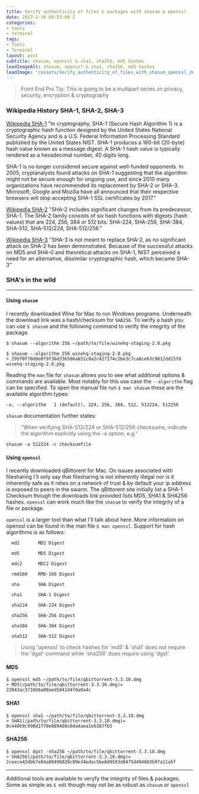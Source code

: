 ```yaml
---
title: Verify authenticity of files & packages with shasum & openssl
date: 2017-1-30 08:53:00 Z
categories:
- tools
- terminal
tags:
- Tools
- Terminal
layout: post
subtitle: shasum, openssl & sha1, sha256, md5 hashes
leadImageAlt: shasum, openssl & sha1, sha256, md5 hashes
leadImage: "/assets/Verify_authenticity_of_files_with_shasum_openssl_26_9.jpg"
---
```



> Front End Pro Tip: This is going to be a multipart series on privacy, security, encryption & cryptography  


### Wikipedia History SHA-1, SHA-2, SHA-3


[Wikipedia SHA-1](https://en.wikipedia.org/wiki/SHA-1) "In cryptography, SHA-1 (Secure Hash Algorithm 1) is a cryptographic hash function designed by the United States National Security Agency and is a U.S. Federal Information Processing Standard published by the United States NIST. SHA-1 produces a 160-bit (20-byte) hash value known as a message digest. A SHA-1 hash value is typically rendered as a hexadecimal number, 40 digits long.


SHA-1 is no longer considered secure against well-funded opponents. In 2005, cryptanalysts found attacks on SHA-1 suggesting that the algorithm might not be secure enough for ongoing use, and since 2010 many organizations have recommended its replacement by SHA-2 or SHA-3. Microsoft, Google and Mozilla have all announced that their respective browsers will stop accepting SHA-1 SSL certificates by 2017."


[Wikipedia SHA-2](https://en.wikipedia.org/wiki/SHA-2) "SHA-2 includes significant changes from its predecessor, SHA-1. The SHA-2 family consists of six hash functions with digests (hash values) that are 224, 256, 384 or 512 bits: SHA-224, SHA-256, SHA-384, SHA-512, SHA-512/224, SHA-512/256."


[Wikipedia SHA-3](https://en.wikipedia.org/wiki/SHA-3) "SHA-3 is not meant to replace SHA-2, as no significant attack on SHA-2 has been demonstrated. Because of the successful attacks on MD5 and SHA-0 and theoretical attacks on SHA-1, NIST perceived a need for an alternative, dissimilar cryptographic hash, which became SHA-3"


### SHA's in the wild


---


#### Using `shasum`


I recently downloaded Wine for Mac to run Windows programs. Underneath the download link was a hash/checksum for `SHA256`. To verify a hash you can use `$ shasum` and the following command to verify the integrity of the package.


`$ shasum --algorithm 256 ~/path/to/file/winehq-staging-2.0.pkg`


```
$ shasum --algorithm 256 winehq-staging-2.0.pkg
> 295f0f78d0e0f9f36d336586a651c0a2c427174c2be3c7ca0ce63c9812dd15fd  winehq-staging-2.0.pkg
```


Reading the `man` file for `shasum` allows you to see what additonal options & commands are available. Most notably for this use case the `--algorithm` flag can be specified. To open the manual file run `$ man shasum` these are the available algorithm types:


```
-a, --algorithm   1 (default), 224, 256, 384, 512, 512224, 512256
```


`shasum` documentation further states:


> "When verifying SHA-512/224 or SHA-512/256 checksums, indicate the  algorithm explicitly using the -a option, e.g."


```
shasum -a 512224 -c checksumfile
```


#### Using `openssl`


I recently downloaded qBittorent for Mac. On issues associated with filesharing I'll only say that filesharing is not inherently illegal nor is it inherently safe as it relies on a network of trust & by default your ip address is exposed to peers in the swarm. The qBittorent site initially list a SHA-1 Checksum though the downloads link provided lists MD5, SHA1 & SHA256 hashes. `openssl` can work much like the `shasum` to verify the integrity of a file or package.

`openssl` is a larger tool than what I'll talk about here. More information on openssl can be found in the man file `$ man openssl`. Support for hash algorithms is as follows:


```
  md2       MD2 Digest

  md5       MD5 Digest

  mdc2      MDC2 Digest

  rmd160    RMD-160 Digest

  sha       SHA Digest

  sha1      SHA-1 Digest

  sha224    SHA-224 Digest

  sha256    SHA-256 Digest

  sha384    SHA-384 Digest

  sha512    SHA-512 Digest
```


> Using 'openssl' to check hashes for 'md5' & 'sha1' does not require the 'dgst' command while 'sha256' does require using 'dgst'.


#### MD5


```
$ openssl md5 ~/path/to/file/qbittorrent-3.3.10.dmg
> MD5(/path/to/file/qbittorrent-3.3.10.dmg)= 22043ac3716b6a08aed5841d4f0a0a4c
```


#### SHA1


```
$ openssl sha1 ~/path/to/file/qbittorrent-3.3.10.dmg
> SHA1(/path/to/file/qbittorrent-3.3.10.dmg)= 0c44069c998d1f70e889408c6da4aea1e6387fb5
```


#### SHA256


```
$ openssl dgst -sha256 ~/path/to/file/qbittorrent-3.3.10.dmg
> SHA256(/path/to/file/qbittorrent-3.3.10.dmg)= 2ceece42dbb7e84a88496028c09e34edac5be8d9583d0475d494883b97a11a5f
```

---


Additional tools are available to veryfy the integrity of files & packages. Some as simple as `$ md5` though may not be as robust as `shasum` or `openssl`
